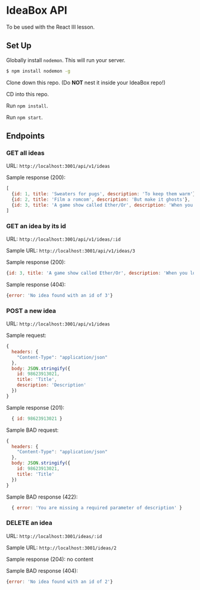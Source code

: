 # IdeaBox API

To be used with the React III lesson.

## Set Up

Globally install `nodemon`. This will run your server.

```bash
$ npm install nodemon -g
```

Clone down this repo. (Do **NOT** nest it inside your IdeaBox repo!)

CD into this repo.

Run `npm install`.

Run `npm start`.

## Endpoints

### GET all ideas

URL: `http://localhost:3001/api/v1/ideas`

Sample response (200):

```js
[
  {id: 1, title: 'Sweaters for pugs', description: 'To keep them warm'},
  {id: 2, title: 'Film a romcom', description: 'But make it ghosts'},
  {id: 3, title: 'A game show called Ether/Or', description: 'When you lose you get chloroformed'},
]
```

### GET an idea by its id

URL: `http://localhost:3001/api/v1/ideas/:id`

Sample URL: `http://localhost:3001/api/v1/ideas/3`

Sample response (200):

```js
{id: 3, title: 'A game show called Ether/Or', description: 'When you lose you get chloroformed'}
```

Sample response (404):

```js
{error: 'No idea found with an id of 3'}
```

### POST a new idea

URL: `http://localhost:3001/api/v1/ideas`

Sample request:

```js
{
  headers: {
    "Content-Type": "application/json"
  },
  body: JSON.stringify({
    id: 98623913021,
    title: 'Title',
    description: 'Description'
  })
}
```

Sample response (201):

```js
  { id: 98623913021 }
```

Sample BAD request:

```js
{
  headers: {
    "Content-Type": "application/json"
  },
  body: JSON.stringify({
    id: 98623913021,
    title: 'Title'
  })
}
```

Sample BAD response (422):

```js
  { error: 'You are missing a required parameter of description' }
```

### DELETE an idea

URL: `http://localhost:3001/ideas/:id`

Sample URL: `http://localhost:3001/ideas/2`

Sample response (204): no content

Sample BAD response (404):

```js
{error: 'No idea found with an id of 2'}
```
